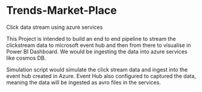 # Trends-Market-Place
Click data stream using azure services

This Project is intended to build an end to end pipeline to stream the clickstream data to microsoft event hub and then from there to visualise in Power BI Dashboard.
We would be ingesting the data into azure services like cosmos DB.

Simulation script would simulate the click stream data and ingest into the event hub created in Azure.
Event Hub also configured to captured the data, meaning the data will be ingested as avro files in the services.
